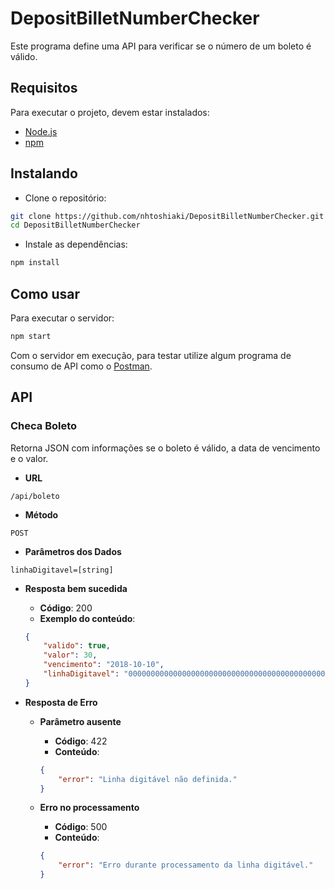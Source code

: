 # DepositBilletNumberChecker

Este programa define uma API para verificar se o número de um boleto é válido.

## Requisitos

Para executar o projeto, devem estar instalados:

- [Node.js](https://nodejs.org/en/)
- [npm](https://www.npmjs.com/)

## Instalando

- Clone o repositório:

```sh
git clone https://github.com/nhtoshiaki/DepositBilletNumberChecker.git
cd DepositBilletNumberChecker
```

- Instale as dependências:

```sh
npm install
```

## Como usar

Para executar o servidor:

```sh
npm start
```

Com o servidor em execução, para testar utilize algum programa de consumo de API como o [Postman](https://www.getpostman.com/).

## API

### Checa Boleto

Retorna JSON com informações se o boleto é válido, a data de vencimento e o valor.

- **URL**

`/api/boleto`

- **Método**

`POST`


- **Parâmetros dos Dados**

`linhaDigitavel=[string]`


- **Resposta bem sucedida**

    - **Código**: 200
    - **Exemplo do conteúdo**:

    ```json
    {
        "valido": true,
        "valor": 30,
        "vencimento": "2018-10-10",
        "linhaDigitavel": "00000000000000000000000000000000000000000000000"
    }
    ```

- **Resposta de Erro**

    - **Parâmetro ausente**

        - **Código**: 422
        - **Conteúdo**:

        ```json
        {
            "error": "Linha digitável não definida."
        }
        ```

    - **Erro no processamento**

        - **Código**: 500
        - **Conteúdo**:

        ```json
        {
            "error": "Erro durante processamento da linha digitável."
        }
        ```
